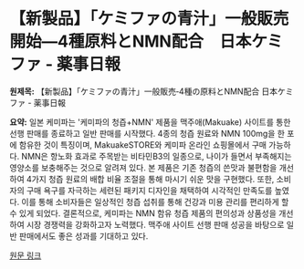 # 【新製品】「ケミファの青汁」一般販売開始―4種原料とNMN配合　日本ケミファ - 薬事日報

**원제목:** 【新製品】「ケミファの青汁」一般販売‐4種の原料とNMN配合 日本ケミファ - 薬事日報

**요약:** 일본 케미파는 '케미파의 청즙+NMN' 제품을 맥주애(Makuake) 사이트를 통한 선행 판매를 종료하고 일반 판매를 시작했다.  4종의 청즙 원료와 NMN 100mg을 한 포에 함유한 것이 특징이며, MakuakeSTORE와 케미파 온라인 쇼핑몰에서 구매 가능하다.  NMN은 항노화 효과로 주목받는 비타민B3의 일종으로,  나이가 들면서 부족해지는 영양소를 보충해주는 것으로 알려져 있다.  본 제품은 기존 청즙의 쓴맛과 불편함을 개선하여 4가지 청즙 원료의 배합 비율 조절을 통해 마시기 쉬운 맛을 구현했다.  또한,  소비자의 구매 욕구를 자극하는 세련된 패키지 디자인을 채택하여 시각적인 만족도를 높였다.  이를 통해 소비자들은 일상적인 청즙 섭취를 통해 건강과 미용 관리를 편리하게 할 수 있게 되었다.  결론적으로, 케미파는 NMN 함유 청즙 제품의 편의성과 상품성을 개선하여 시장 경쟁력을 강화하고자 노력했다.  맥주애 사이트 선행 판매 성공을 바탕으로 일반 판매에서도 좋은 성과를 기대하고 있다.

[원문 링크](https://www.yakuji.co.jp/entry121065.html)
